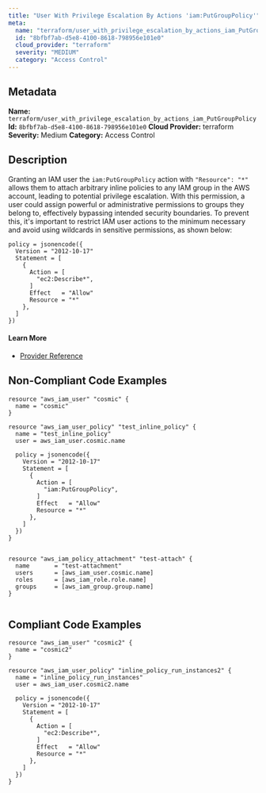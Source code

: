 ```yaml
---
title: "User With Privilege Escalation By Actions 'iam:PutGroupPolicy'"
meta:
  name: "terraform/user_with_privilege_escalation_by_actions_iam_PutGroupPolicy"
  id: "8bfbf7ab-d5e8-4100-8618-798956e101e0"
  cloud_provider: "terraform"
  severity: "MEDIUM"
  category: "Access Control"
---
```

## Metadata
**Name:** `terraform/user_with_privilege_escalation_by_actions_iam_PutGroupPolicy`
**Id:** `8bfbf7ab-d5e8-4100-8618-798956e101e0`
**Cloud Provider:** terraform
**Severity:** Medium
**Category:** Access Control
## Description
Granting an IAM user the `iam:PutGroupPolicy` action with `"Resource": "*"` allows them to attach arbitrary inline policies to any IAM group in the AWS account, leading to potential privilege escalation. With this permission, a user could assign powerful or administrative permissions to groups they belong to, effectively bypassing intended security boundaries. To prevent this, it's important to restrict IAM user actions to the minimum necessary and avoid using wildcards in sensitive permissions, as shown below:

```
policy = jsonencode({
  Version = "2012-10-17"
  Statement = [
    {
      Action = [
        "ec2:Describe*",
      ]
      Effect   = "Allow"
      Resource = "*"
    },
  ]
})
```

#### Learn More

 - [Provider Reference](https://registry.terraform.io/providers/hashicorp/aws/latest/docs/resources/iam_user_policy#policy)

## Non-Compliant Code Examples
```aws
resource "aws_iam_user" "cosmic" {
  name = "cosmic"
}

resource "aws_iam_user_policy" "test_inline_policy" {
  name = "test_inline_policy"
  user = aws_iam_user.cosmic.name

  policy = jsonencode({
    Version = "2012-10-17"
    Statement = [
      {
        Action = [
          "iam:PutGroupPolicy",
        ]
        Effect   = "Allow"
        Resource = "*"
      },
    ]
  })
}


resource "aws_iam_policy_attachment" "test-attach" {
  name       = "test-attachment"
  users      = [aws_iam_user.cosmic.name]
  roles      = [aws_iam_role.role.name]
  groups     = [aws_iam_group.group.name]
}


```

## Compliant Code Examples
```aws
resource "aws_iam_user" "cosmic2" {
  name = "cosmic2"
}

resource "aws_iam_user_policy" "inline_policy_run_instances2" {
  name = "inline_policy_run_instances"
  user = aws_iam_user.cosmic2.name

  policy = jsonencode({
    Version = "2012-10-17"
    Statement = [
      {
        Action = [
          "ec2:Describe*",
        ]
        Effect   = "Allow"
        Resource = "*"
      },
    ]
  })
}

```